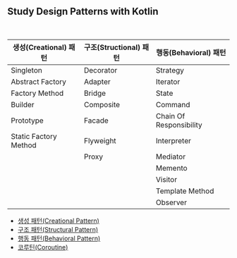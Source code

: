 ## Study Design Patterns with Kotlin

<br/>

| 생성(Creational) 패턴 | 구조(Structional) 패턴 | 행동(Behavioral) 패턴 |
| --- | --- | --- |
| Singleton | Decorator | Strategy |
| Abstract Factory | Adapter | Iterator |
| Factory Method | Bridge | State |
| Builder | Composite | Command |
| Prototype | Facade | Chain Of Responsibility |
| Static Factory Method | Flyweight | Interpreter |
|  | Proxy | Mediator |
|  |  | Memento |
|  |  | Visitor |
|  |  | Template Method |
|  |  | Observer |

- [생성 패턴(Creational Pattern)](kotlin/_1_creational_patterns)
- [구조 패턴(Structural Pattern)](kotlin/_2_structural_patterns)
- [행동 패턴(Behavioral Pattern)](kotlin/_3_behavioral_patterns)
- [코루틴(Coroutine)](coroutine)
